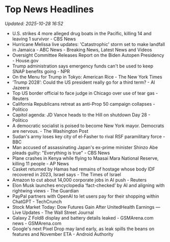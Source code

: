 # Top News Headlines

_Updated: 2025-10-28 16:52_

- U.S. strikes 4 more alleged drug boats in the Pacific, killing 14 and leaving 1 survivor - CBS News
- Hurricane Melissa live updates: 'Catastrophic' storm set to make landfall in Jamaica - ABC News - Breaking News, Latest News and Videos
- Oversight Committee Releases Report on the Biden Autopen Presidency - House.gov
- Trump administration says emergency funds can't be used to keep SNAP benefits going - NPR
- On the Menu for Trump in Tokyo: American Rice - The New York Times
- ‘Trump 2028’: Could the US president really go for a third term? - Al Jazeera
- Top US border official to face judge in Chicago over use of tear gas - Reuters
- California Republicans retreat as anti-Prop 50 campaign collapses - Politico
- Capitol agenda: JD Vance heads to the Hill on shutdown Day 28 - Politico
- A democratic socialist is poised to become New York mayor. Democrats are nervous. - The Washington Post
- Sudan's army loses key city of el-Fasher to rival RSF paramilitary force - BBC
- Man accused of assassinating Japan's ex-prime minister Shinzo Abe pleads guilty: "Everything is true" - CBS News
- Plane crashes in Kenya while flying to Maasai Mara National Reserve, killing 11 people - AP News
- Casket returned by Hamas had remains of hostage whose body IDF recovered in 2023, Israel says - The Times of Israel
- Amazon to cut about 14,000 corporate jobs in AI push - Reuters
- Elon Musk launches encyclopedia ‘fact-checked’ by AI and aligning with rightwing views - The Guardian
- PayPal partners with OpenAI to let users pay for their shopping within ChatGPT - TechCrunch
- Stock Market Today: Dow Futures Gain After UnitedHealth Earnings — Live Updates - The Wall Street Journal
- Galaxy Z Fold8 display and battery details leaked - GSMArena.com news - GSMArena.com
- Google's next Pixel Drop may land early, as leak spills the beans on features and November ETA - Android Authority